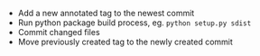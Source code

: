  * Add a new annotated tag to the newest commit
 * Run python package build process, eg. `python setup.py sdist`
 * Commit changed files
 * Move previously created tag to the newly created commit